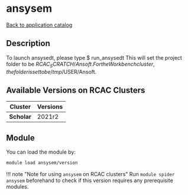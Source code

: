 # ansysem

[Back to application catalog](../app_catalog.md)

## Description
To launch ansysedt, please type  	$ run_ansysedt  This will set the project folder to be ${RCAC_SCRATCH}/Ansoft. For  the Workbench cluster, the folder is set to be /tmp/$USER/Ansoft.

## Available Versions on RCAC Clusters
|Cluster|Versions|
|---|---|
|**Scholar**|2021r2|

## Module
You can load the module by:

```bash
module load ansysem/version
```

!!! note "Note for using `ansysem` on RCAC clusters"
    Run `module spider ansysem` beforehand to check if this version requires any prerequisite modules.
